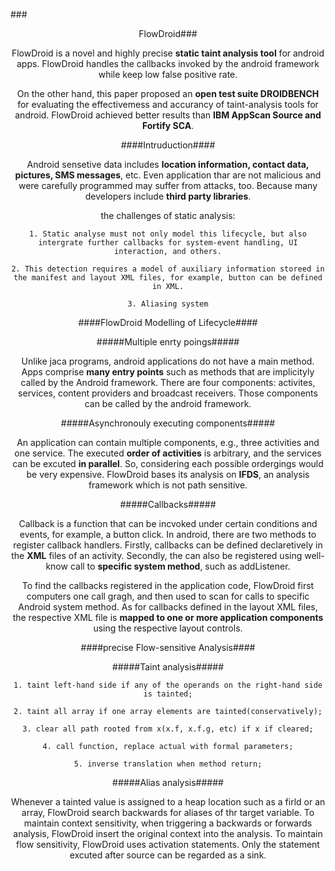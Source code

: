###<center>FlowDroid###

FlowDroid is a novel and highly precise **static taint analysis tool** for android apps. FlowDroid handles the callbacks invoked by the android framework while keep low false positive rate.

On the other hand, this paper proposed an **open test suite DROIDBENCH** for evaluating the effectivemess and accurancy of taint-analysis tools for android. FlowDroid achieved better results than **IBM AppScan Source and Fortify SCA**.



####Intruduction####

Android sensetive data includes **location information, contact data, pictures, SMS messages**, etc. Even application thar are not malicious and were carefully programmed may suffer from attacks, too. Because many developers include **third party libraries**.

the challenges of static analysis:

	1. Static analyse must not only model this lifecycle, but also intergrate further callbacks for system-event handling, UI interaction, and others.

	2. This detection requires a model of auxiliary information storeed in the manifest and layout XML files, for example, button can be defined in XML.

	3. Aliasing system



####FlowDroid Modelling of Lifecycle####

#####Multiple enrty poings#####

Unlike jaca programs, android applications do not have a main method. Apps comprise **many entry points** such as methods that are implicityly called by the Android framework. There are four components: activites, services, content providers and broadcast receivers. Those components can be called by the android framework.

#####Asynchronouly executing components#####

An application can contain multiple components, e.g., three activities and one service. The executed **order of activities** is arbitrary, and the services can be excuted **in parallel**. So, considering each possible ordergings would be very expensive. FlowDroid bases its analysis on **IFDS**, an analysis framework which is not path sensitive.

#####Callbacks#####

Callback is a function that can be incvoked under certain conditions and events, for example, a button click. In android, there are two methods to register callback handlers. Firstly, callbacks can be defined declaretively in the **XML** files of an activity. Secondly, the can also be registered using well-know call to **specific system method**, such as addListener.

To find the callbacks registered in the application code, FlowDroid first computers one call gragh, and then used to scan for calls to specific Android system method. As for callbacks defined in the layout XML files, the respective XML file is **mapped to one or more application components** using the respective layout controls.



####precise Flow-sensitive Analysis####

#####Taint analysis#####

	1. taint left-hand side if any of the operands on the right-hand side is tainted;

	2. taint all array if one array elements are tainted(conservatively);

	3. clear all path rooted from x(x.f, x.f.g, etc) if x if cleared;

	4. call function, replace actual with formal parameters;

	5. inverse translation when method return;

#####Alias analysis#####

Whenever a tainted value is assigned to a heap location such as a firld or an array, FlowDroid search backwards for aliases of thr target variable. To maintain context sensitivity, when triggering a backwards or forwards analysis, FlowDroid insert the original context into the analysis. To maintain flow sensitivity, FlowDroid uses activation statements. Only the statement excuted after source can be regarded as a sink.





























